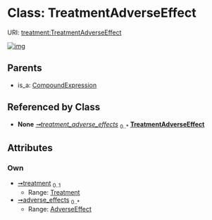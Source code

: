 
# Class: TreatmentAdverseEffect




URI: [treatment:TreatmentAdverseEffect](http://w3id.org/ontogpt/treatments/TreatmentAdverseEffect)


[![img](https://yuml.me/diagram/nofunky;dir:TB/class/[AdverseEffect]<adverse_effects%200..*-%20[TreatmentAdverseEffect],[Treatment]<treatment%200..1-%20[TreatmentAdverseEffect],[DiseaseTreatmentSummary]++-%20treatment_adverse_effects%200..*>[TreatmentAdverseEffect],[CompoundExpression]^-[TreatmentAdverseEffect],[Treatment],[DiseaseTreatmentSummary],[CompoundExpression],[AdverseEffect])](https://yuml.me/diagram/nofunky;dir:TB/class/[AdverseEffect]<adverse_effects%200..*-%20[TreatmentAdverseEffect],[Treatment]<treatment%200..1-%20[TreatmentAdverseEffect],[DiseaseTreatmentSummary]++-%20treatment_adverse_effects%200..*>[TreatmentAdverseEffect],[CompoundExpression]^-[TreatmentAdverseEffect],[Treatment],[DiseaseTreatmentSummary],[CompoundExpression],[AdverseEffect])

## Parents

 *  is_a: [CompoundExpression](CompoundExpression.md)

## Referenced by Class

 *  **None** *[➞treatment_adverse_effects](diseaseTreatmentSummary__treatment_adverse_effects.md)*  <sub>0..\*</sub>  **[TreatmentAdverseEffect](TreatmentAdverseEffect.md)**

## Attributes


### Own

 * [➞treatment](treatmentAdverseEffect__treatment.md)  <sub>0..1</sub>
     * Range: [Treatment](Treatment.md)
 * [➞adverse_effects](treatmentAdverseEffect__adverse_effects.md)  <sub>0..\*</sub>
     * Range: [AdverseEffect](AdverseEffect.md)
